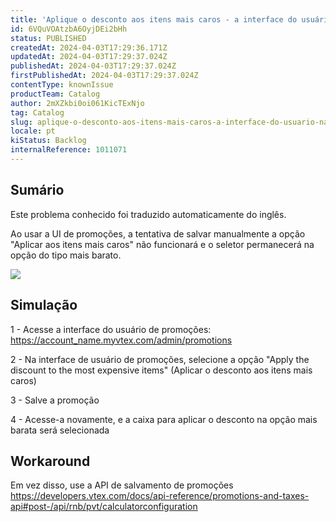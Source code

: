 ```yaml
---
title: 'Aplique o desconto aos itens mais caros - a interface do usuário não está economizando dados.'
id: 6VQuVOAtzbA6OyjDEi2bHh
status: PUBLISHED
createdAt: 2024-04-03T17:29:36.171Z
updatedAt: 2024-04-03T17:29:37.024Z
publishedAt: 2024-04-03T17:29:37.024Z
firstPublishedAt: 2024-04-03T17:29:37.024Z
contentType: knownIssue
productTeam: Catalog
author: 2mXZkbi0oi061KicTExNjo
tag: Catalog
slug: aplique-o-desconto-aos-itens-mais-caros-a-interface-do-usuario-nao-esta-economizando-dados
locale: pt
kiStatus: Backlog
internalReference: 1011071
---
```


## Sumário

<div class="alert alert-info">
  <p>Este problema conhecido foi traduzido automaticamente do inglês.</p>
</div>


Ao usar a UI de promoções, a tentativa de salvar manualmente a opção "Aplicar aos itens mais caros" não funcionará e o seletor permanecerá na opção do tipo mais barato.

 ![](https://vtexhelp.zendesk.com/attachments/token/ofDGJuHHbNRwvbYDMOSSCznvB/?name=image.png)

## Simulação


1 - Acesse a interface do usuário de promoções: https://account_name.myvtex.com/admin/promotions

2 - Na interface de usuário de promoções, selecione a opção "Apply the discount to the most expensive items" (Aplicar o desconto aos itens mais caros)

3 - Salve a promoção

4 - Acesse-a novamente, e a caixa para aplicar o desconto na opção mais barata será selecionada

## Workaround


Em vez disso, use a API de salvamento de promoções https://developers.vtex.com/docs/api-reference/promotions-and-taxes-api#post-/api/rnb/pvt/calculatorconfiguration





